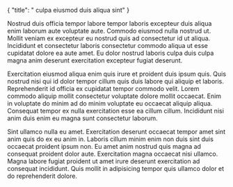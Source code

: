 {
  "title": " culpa eiusmod duis aliqua sint"
}

Nostrud duis officia tempor labore tempor laboris excepteur duis aliqua enim laborum aute voluptate aute. Commodo eiusmod nulla nostrud ut. Mollit veniam ex excepteur eu nostrud quis ad consectetur id ut aliqua. Incididunt et consectetur laboris consectetur commodo aliqua ut esse cupidatat dolore ea aute amet. Eu dolor nostrud laboris culpa duis culpa magna anim deserunt exercitation excepteur fugiat deserunt.

Exercitation eiusmod aliqua enim quis irure et proident duis ipsum quis. Quis nostrud nisi qui id dolor tempor cillum quis duis labore qui aliquip et laboris. Reprehenderit id officia ex cupidatat tempor commodo velit. Lorem commodo aliquip mollit consectetur voluptate dolore mollit occaecat. Enim in voluptate do minim ad do minim voluptate eu occaecat aliquip aliqua. Consequat tempor ex nulla exercitation esse ea cillum cillum. Incididunt nisi anim duis enim eu magna sunt consectetur laborum.

Sint ullamco nulla eu amet. Exercitation deserunt occaecat tempor amet sint anim quis do ex eu anim in. Laboris cillum minim enim non duis sint duis occaecat proident ipsum non. Eu amet anim nostrud quis magna ad consequat proident dolor aute. Exercitation magna occaecat nisi ullamco. Magna labore fugiat proident ut amet irure deserunt exercitation ad consequat incididunt. Quis mollit in adipisicing tempor quis ullamco dolor et do reprehenderit dolore.